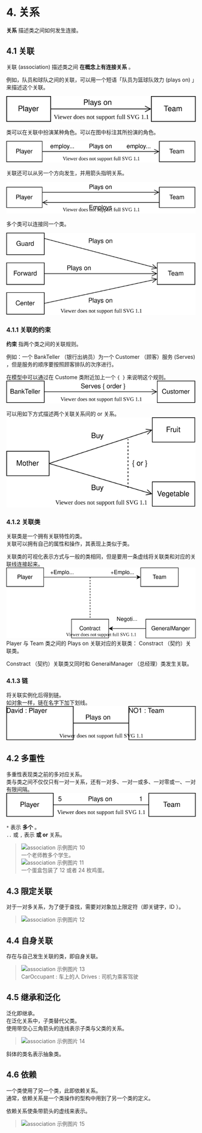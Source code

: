 # 4. 关系

**关系** 描述类之间如何发生连接。  

## 4.1 关联

关联 (association) 描述类之间 **在概念上有连接关系** 。  

例如，队员和球队之间的关联，可以用一个短语「队员为篮球队效力 (plays on) 」来描述这个关联。  

![association 示例图片 1](../pic/p4-1.svg)  

类可以在关联中扮演某种角色。可以在图中标注其所扮演的角色。  

![association 示例图片 2](../pic/p4-2.svg)  

关联还可以从另一个方向发生，并用箭头指明关系。  

![association 示例图片 3](../pic/p4-3.svg)  

多个类可以连接同一个类。  

![association 示例图片 4](../pic/p4-4.svg)  

### 4.1.1 关联的约束

**约束** 指两个类之间的关联规则。  

例如：一个 BankTeller （银行出纳员）为一个 Customer （顾客）服务 (Serves) ，但是服务的顺序要按照顾客排队的次序进行。  

在模型中可以通过在 Custome 类附近加上一个 ```{ }``` 来说明这个规则。  
![association 示例图片 5](../pic/p4-5.svg)  

可以用如下方式描述两个关联关系间的 or 关系。  
![association 示例图片 6](../pic/p4-6.svg)  

### 4.1.2 关联类

关联类是一个拥有关联特性的类。  
关联可以拥有自己的属性和操作，其表现上类似于类。  

关联类的可视化表示方式与一般的类相同，但是要用一条虚线将关联类和对应的关联线连接起来。  
![association 示例图片 7](../pic/p4-7.svg)  
Player 与 Team 类之间的 Plays on 关联对应的关联类： Constract （契约）关联类。  

Constract （契约）关联类又同时和 GeneralManager （总经理）类发生关联。  

### 4.1.3 链

将关联实例化后得到链。  
如对象一样，链在名字下加下划线。  
![association 示例图片 8](../pic/p4-8.svg)  

## 4.2 多重性

多重性表现类之前的多对应关系。  
类与类之间不仅仅只有一对一关系，还有一对多、一对一或多、一对零或一、一对有限间隔。  
![association 示例图片 9](../pic/p4-9.svg)  

```*``` 表示 **多个** 。  
```..``` 或 ```,``` 表示 **或 or** 关系。  

> ![association 示例图片 10](../pic/p4-10.svg)  
> 一个老师教多个学生。  
> ![association 示例图片 11](../pic/p4-11.svg)  
> 一个蛋盒包装了 12 或者 24 枚鸡蛋。  

## 4.3 限定关联

对于一对多关系，为了便于查找，需要对对象加上限定符（即关键字，ID ）。  

> ![association 示例图片 12](../pic/p4-12.svg)  

## 4.4 自身关联

存在与自己发生关联的类，即自身关联。  

> ![association 示例图片 13](../pic/p4-13.svg)  
> CarOccupant : 车上的人
> Drives : 司机为乘客驾驶

## 4.5 继承和泛化

泛化即继承。  
在泛化关系中，子类替代父类。  
使用带空心三角箭头的连线表示子类与父类的关系。  

> ![association 示例图片 14](../pic/p4-14.svg)  

斜体的类名表示抽象类。  

## 4.6 依赖

一个类使用了另一个类，此即依赖关系。  
通常，依赖关系是一个类操作的型构中用到了另一个类的定义。  

依赖关系使条带箭头的虚线来表示。  

> ![association 示例图片 15](../pic/p4-15.svg)  

